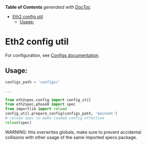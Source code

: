 <!-- START doctoc generated TOC please keep comment here to allow auto update -->
<!-- DON'T EDIT THIS SECTION, INSTEAD RE-RUN doctoc TO UPDATE -->
**Table of Contents**  *generated with [DocToc](https://github.com/thlorenz/doctoc)*

- [Eth2 config util](#eth2-config-util)
  - [Usage:](#usage)

<!-- END doctoc generated TOC please keep comment here to allow auto update -->

# Eth2 config util

For configuration, see [Configs documentation](../../../../../configs/README.md).

## Usage:

```python
configs_path = 'configs/'

...

from eth2spec.config import config_util
from eth2spec.phase0 import spec
from importlib import reload
config_util.prepare_config(configs_path, 'mainnet')
# reload spec to make loaded config effective
reload(spec)
```

WARNING: this overwrites globals, make sure to prevent accidental collisions with other usage of the same imported specs package.
